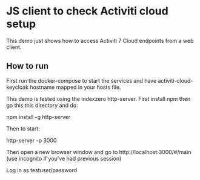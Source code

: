 # JS client to check Activiti cloud setup

This demo just shows how to access Activiti 7 Cloud endpoints from a web client.

## How to run

First run the docker-compose to start the services and have activiti-cloud-keycloak hostname mapped in your hosts file.

This demo is tested using the indexzero http-server. First install npm then go this this directory and do:

npm install -g http-server

Then to start:

http-server -p 3000

Then open a new browser window and go to http://localhost:3000/#/main  (use incognito if you've had previous session)

Log in as testuser/password